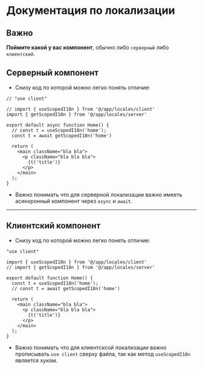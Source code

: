 # Документация по локализации

## Важно

**Поймите какой у вас компонент**, обычно либо `серверный` либо `клиентский`.

## Серверный компонент

* Снизу код по которой можно легко понять отличие:

``` tsx
// "use client"

// import { useScopedI18n } from '@/app/locales/client'
import { getScopedI18n } from '@/app/locales/server'

export default async function Home() {
  // const t = useScopedI18n('home');
  const t = await getScopedI18n('home')

  return (
    <main className="bla bla">
      <p className="bla bla bla">
        {t('title')}
      </p>
    </main>
  );
}
```

* Важно понимать что для серверной локализации важно имееть асинхронный компонент через `async` и `await`.

---

## Клиентский компонент

* Снизу код по которой можно легко понять отличие:

``` tsx
"use client"

import { useScopedI18n } from '@/app/locales/client'
// import { getScopedI18n } from '@/app/locales/server'

export default function Home() {
  const t = useScopedI18n('home');
  // const t = await getScopedI18n('home')

  return (
    <main className="bla bla">
      <p className="bla bla bla">
        {t('title')}
      </p>
    </main>
  );
}
```

* Важно понимать что для клиентсксой локализации важно прописывать `use client` сверху файла, так как метод `useScopedI18n` является хуком.
